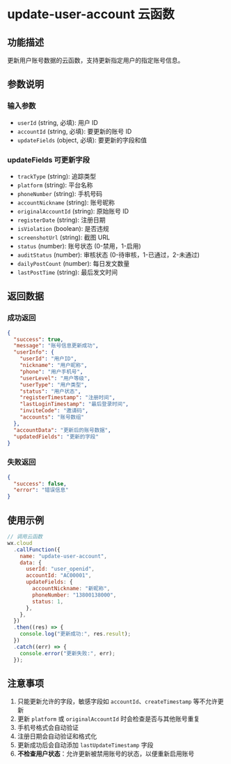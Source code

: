 # update-user-account 云函数

## 功能描述

更新用户账号数据的云函数，支持更新指定用户的指定账号信息。

## 参数说明

### 输入参数

- `userId` (string, 必填): 用户 ID
- `accountId` (string, 必填): 要更新的账号 ID
- `updateFields` (object, 必填): 要更新的字段和值

### updateFields 可更新字段

- `trackType` (string): 追踪类型
- `platform` (string): 平台名称
- `phoneNumber` (string): 手机号码
- `accountNickname` (string): 账号昵称
- `originalAccountId` (string): 原始账号 ID
- `registerDate` (string): 注册日期
- `isViolation` (boolean): 是否违规
- `screenshotUrl` (string): 截图 URL
- `status` (number): 账号状态 (0-禁用，1-启用)
- `auditStatus` (number): 审核状态 (0-待审核，1-已通过，2-未通过)
- `dailyPostCount` (number): 每日发文数量
- `lastPostTime` (string): 最后发文时间

## 返回数据

### 成功返回

```json
{
  "success": true,
  "message": "账号信息更新成功",
  "userInfo": {
    "userId": "用户ID",
    "nickname": "用户昵称",
    "phone": "用户手机号",
    "userLevel": "用户等级",
    "userType": "用户类型",
    "status": "用户状态",
    "registerTimestamp": "注册时间",
    "lastLoginTimestamp": "最后登录时间",
    "inviteCode": "邀请码",
    "accounts": "账号数组"
  },
  "accountData": "更新后的账号数据",
  "updatedFields": "更新的字段"
}
```

### 失败返回

```json
{
  "success": false,
  "error": "错误信息"
}
```

## 使用示例

```javascript
// 调用云函数
wx.cloud
  .callFunction({
    name: "update-user-account",
    data: {
      userId: "user_openid",
      accountId: "AC00001",
      updateFields: {
        accountNickname: "新昵称",
        phoneNumber: "13800138000",
        status: 1,
      },
    },
  })
  .then((res) => {
    console.log("更新成功:", res.result);
  })
  .catch((err) => {
    console.error("更新失败:", err);
  });
```

## 注意事项

1. 只能更新允许的字段，敏感字段如 `accountId`、`createTimestamp` 等不允许更新
2. 更新 `platform` 或 `originalAccountId` 时会检查是否与其他账号重复
3. 手机号格式会自动验证
4. 注册日期会自动验证和格式化
5. 更新成功后会自动添加 `lastUpdateTimestamp` 字段
6. **不检查用户状态**：允许更新被禁用账号的状态，以便重新启用账号
